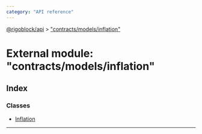```yaml
---
category: "API reference"
---
```



[@rigoblock/api](../1.quick_start.md) > ["contracts/models/inflation"](../modules/_contracts_models_inflation_.md)

# External module: "contracts/models/inflation"

## Index

### Classes

* [Inflation](../classes/_contracts_models_inflation_.inflation.md)

---

